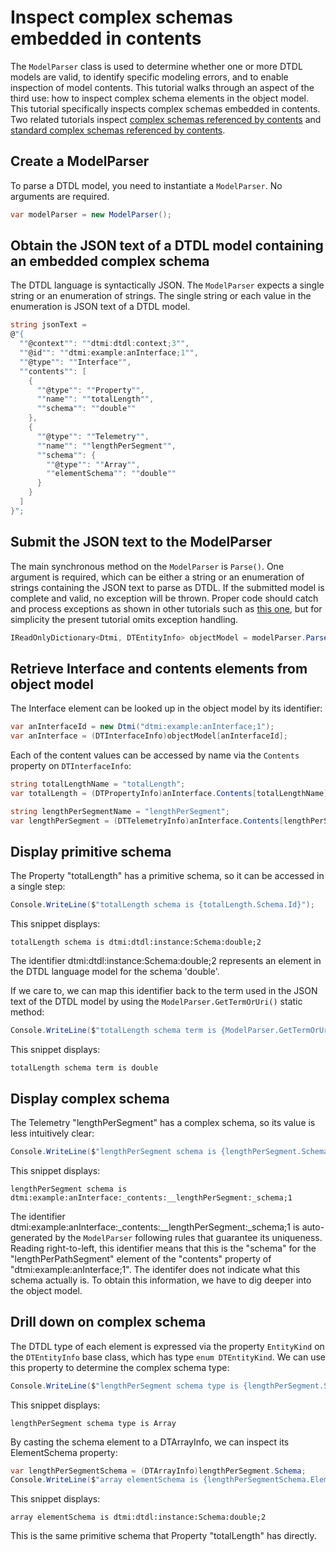 ﻿# Inspect complex schemas embedded in contents

The `ModelParser` class is used to determine whether one or more DTDL models are valid, to identify specific modeling errors, and to enable inspection of model contents.
This tutorial walks through an aspect of the third use: how to inspect complex schema elements in the object model.
This tutorial specifically inspects complex schemas embedded in contents.
Two related tutorials inspect [complex schemas referenced by contents](./Tutorial07_InspectComplexSchemasReferenced.md) and [standard complex schemas referenced by contents](./Tutorial08_InspectComplexSchemasStandard.md).

## Create a ModelParser

To parse a DTDL model, you need to instantiate a `ModelParser`.
No arguments are required.

```C# Snippet:DtdlParserTutorial06_CreateModelParser
var modelParser = new ModelParser();
```

## Obtain the JSON text of a DTDL model containing an embedded complex schema

The DTDL language is syntactically JSON.
The `ModelParser` expects a single string or an enumeration of strings.
The single string or each value in the enumeration is JSON text of a DTDL model.

```C# Snippet:DtdlParserTutorial06_ObtainDtdlTextContainingArray
string jsonText =
@"{
  ""@context"": ""dtmi:dtdl:context;3"",
  ""@id"": ""dtmi:example:anInterface;1"",
  ""@type"": ""Interface"",
  ""contents"": [
    {
      ""@type"": ""Property"",
      ""name"": ""totalLength"",
      ""schema"": ""double""
    },
    {
      ""@type"": ""Telemetry"",
      ""name"": ""lengthPerSegment"",
      ""schema"": {
        ""@type"": ""Array"",
        ""elementSchema"": ""double""
      }
    }
  ]
}";
```

## Submit the JSON text to the ModelParser

The main synchronous method on the `ModelParser` is `Parse()`.
One argument is required, which can be either a string or an enumeration of strings containing the JSON text to parse as DTDL.
If the submitted model is complete and valid, no exception will be thrown.
Proper code should catch and process exceptions as shown in other tutorials such as [this one](Tutorial02_FixInvalidDtdlModel.md), but for simplicity the present tutorial omits exception handling.

```C# Snippet:DtdlParserTutorial06_CallParse
IReadOnlyDictionary<Dtmi, DTEntityInfo> objectModel = modelParser.Parse(jsonText);
```

## Retrieve Interface and contents elements from object model

The Interface element can be looked up in the object model by its identifier:

```C# Snippet:DtdlParserTutorial06_GetInterfaceById
var anInterfaceId = new Dtmi("dtmi:example:anInterface;1");
var anInterface = (DTInterfaceInfo)objectModel[anInterfaceId];
```

Each of the content values can be accessed by name via the `Contents` property on `DTInterfaceInfo`:

```C# Snippet:DtdlParserTutorial06_GetContentsByName
string totalLengthName = "totalLength";
var totalLength = (DTPropertyInfo)anInterface.Contents[totalLengthName];

string lengthPerSegmentName = "lengthPerSegment";
var lengthPerSegment = (DTTelemetryInfo)anInterface.Contents[lengthPerSegmentName];
```

## Display primitive schema

The Property "totalLength" has a primitive schema, so it can be accessed in a single step:

```C# Snippet:DtdlParserTutorial06_DisplayPropertySchema
Console.WriteLine($"totalLength schema is {totalLength.Schema.Id}");
```

This snippet displays:

```Console
totalLength schema is dtmi:dtdl:instance:Schema:double;2
```

The identifier dtmi:dtdl:instance:Schema:double;2 represents an element in the DTDL language model for the schema 'double'.

If we care to, we can map this identifier back to the term used in the JSON text of the DTDL model by using the `ModelParser.GetTermOrUri()` static method:

```C# Snippet:DtdlParserTutorial06_DisplayPropertySchemaTerm
Console.WriteLine($"totalLength schema term is {ModelParser.GetTermOrUri(totalLength.Schema.Id)}");
```

This snippet displays:

```Console
totalLength schema term is double
```

## Display complex schema

The Telemetry "lengthPerSegment" has a complex schema, so its value is less intuitively clear:

```C# Snippet:DtdlParserTutorial06_DisplayTelemetrySchema
Console.WriteLine($"lengthPerSegment schema is {lengthPerSegment.Schema.Id}");
```

This snippet displays:

```Console
lengthPerSegment schema is dtmi:example:anInterface:_contents:__lengthPerSegment:_schema;1
```

The identifier dtmi:example:anInterface:_contents:__lengthPerSegment:_schema;1 is auto-generated by the `ModelParser` following rules that guarantee its uniqueness.
Reading right-to-left, this identifier means that this is the "schema" for the "lengthPerPathSegment" element of the "contents" property of "dtmi:example:anInterface;1".
The identifer does not indicate what this schema actually is.
To obtain this information, we have to dig deeper into the object model.

## Drill down on complex schema

The DTDL type of each element is expressed via the property `EntityKind` on the `DTEntityInfo` base class, which has type `enum DTEntityKind`.
We can use this property to determine the complex schema type:

```C# Snippet:DtdlParserTutorial06_DisplayTelemetrySchemaKind
Console.WriteLine($"lengthPerSegment schema type is {lengthPerSegment.Schema.EntityKind}");
```

This snippet displays:

```Console
lengthPerSegment schema type is Array
```

By casting the schema element to a DTArrayInfo, we can inspect its ElementSchema property:

```C# Snippet:DtdlParserTutorial06_DisplayTelemetryArrayElementSchema
var lengthPerSegmentSchema = (DTArrayInfo)lengthPerSegment.Schema;
Console.WriteLine($"array elementSchema is {lengthPerSegmentSchema.ElementSchema.Id}");
```

This snippet displays:

```Console
array elementSchema is dtmi:dtdl:instance:Schema:double;2
```

This is the same primitive schema that Property "totalLength" has directly.
